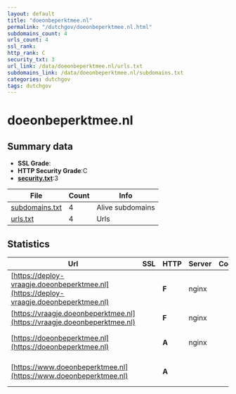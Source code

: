 ```yaml
---
layout: default
title: "doeonbeperktmee.nl"
permalink: "/dutchgov/doeonbeperktmee.nl.html"
subdomains_count: 4
urls_count: 4
ssl_rank: 
http_rank: C
security_txt: 3
url_link: /data/doeonbeperktmee.nl/urls.txt
subdomains_link: /data/doeonbeperktmee.nl/subdomains.txt
categories: dutchgov
tags: dutchgov
---
```



# doeonbeperktmee.nl
## Summary data


 - **SSL Grade**:
 - **HTTP Security Grade**:C
 - **[security.txt](https://www.digitaleoverheid.nl/nieuws/standaard-security-txt-nu-verplicht-voor-overheid/)**:3


| File       | Count | Info |
|------------|-------|------|
|[subdomains.txt](/DutchGovScope/data/doeonbeperktmee.nl/subdomains.txt)|4|Alive subdomains|
|[urls.txt](/DutchGovScope/data/doeonbeperktmee.nl/urls.txt)|4|Urls|


## Statistics


| Url | SSL | HTTP | Server | Cookie | HSTS | CORS | CTO | CSP | XFO | XXP | RP |FP| Tech |Title |
|--------|-------|-------|------|------|------|------|------|------|------|------|------|------|------|------|
|[https://deploy-vraagje.doeonbeperktmee.nl](https://deploy-vraagje.doeonbeperktmee.nl)| | **F**|nginx| | | | | | | | :white_check_mark: | |Nginx|403 Forbidden|
|[https://vraagje.doeonbeperktmee.nl](https://vraagje.doeonbeperktmee.nl)| | **F**|nginx| | | | | | | | :white_check_mark: | |Nginx|Vraagje | Doe on...|
|[https://doeonbeperktmee.nl](https://doeonbeperktmee.nl)| | **A**|nginx| |:white_check_mark: | | |:warning: | :white_check_mark: | | :white_check_mark: | |HSTS Nginx|301 Moved Perman...|
|[https://www.doeonbeperktmee.nl](https://www.doeonbeperktmee.nl)| | **A**|| |:white_check_mark: | | |:warning: | :white_check_mark: | | :white_check_mark: | |Bloomreach HSTS HTTP/3|Home | Doe onbep...|


